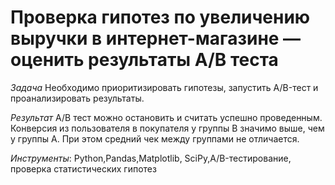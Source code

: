 # **Проверка гипотез по увеличению выручки в интернет-магазине —оценить результаты A/B теста**

*Задача*
Необходимо  приоритизировать гипотезы, запустить A/B-тест и проанализировать результаты.

*Результат*
A/B тест можно остановить и считать успешно проведенным. Конверсия из пользователя в покупателя у группы B значимо выше, чем у группы A. При этом средний чек между группами не отличается.

*Инструменты*:
Python,Pandas,Matplotlib,
SciPy,A/B-тестирование,
проверка статистических гипотез
